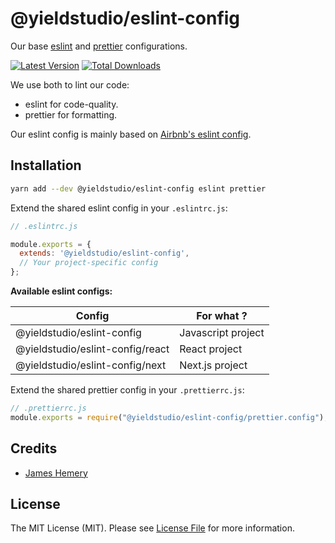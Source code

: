 # @yieldstudio/eslint-config

Our base [eslint](https://eslint.org/) and [prettier](https://prettier.io/) configurations.

[![Latest Version](https://img.shields.io/github/release/yieldstudio/eslint-config?style=flat-square)](https://github.com/yieldstudio/eslint-config/releases)
[![Total Downloads](https://img.shields.io/npm/dt/@yieldstudio/eslint-config?style=flat-square)](https://www.npmjs.com/package/@yieldstudio/eslint-config)

We use both to lint our code:

* eslint for code-quality.
* prettier for formatting.

Our eslint config is mainly based on [Airbnb's eslint config](https://github.com/airbnb/javascript/blob/master/packages/eslint-config-airbnb).

## Installation

```sh
yarn add --dev @yieldstudio/eslint-config eslint prettier
```

Extend the shared eslint config in your `.eslintrc.js`:

```js
// .eslintrc.js

module.exports = {
  extends: '@yieldstudio/eslint-config', 
  // Your project-specific config
};
```

**Available eslint configs:**

| Config                           | For what ?         |
|----------------------------------|--------------------|
| @yieldstudio/eslint-config       | Javascript project |
| @yieldstudio/eslint-config/react | React project      |
| @yieldstudio/eslint-config/next  | Next.js project    |


Extend the shared prettier config in your `.prettierrc.js`:

```js
// .prettierrc.js
module.exports = require("@yieldstudio/eslint-config/prettier.config");
```

## Credits

- [James Hemery](https://github.com/jameshemery)

## License

The MIT License (MIT). Please see [License File](LICENSE.md) for more information.
